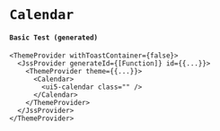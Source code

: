 # `Calendar`

#### `Basic Test (generated)`

```
<ThemeProvider withToastContainer={false}>
  <JssProvider generateId={[Function]} id={{...}}>
    <ThemeProvider theme={{...}}>
      <Calendar>
        <ui5-calendar class="" />
      </Calendar>
    </ThemeProvider>
  </JssProvider>
</ThemeProvider>
```

